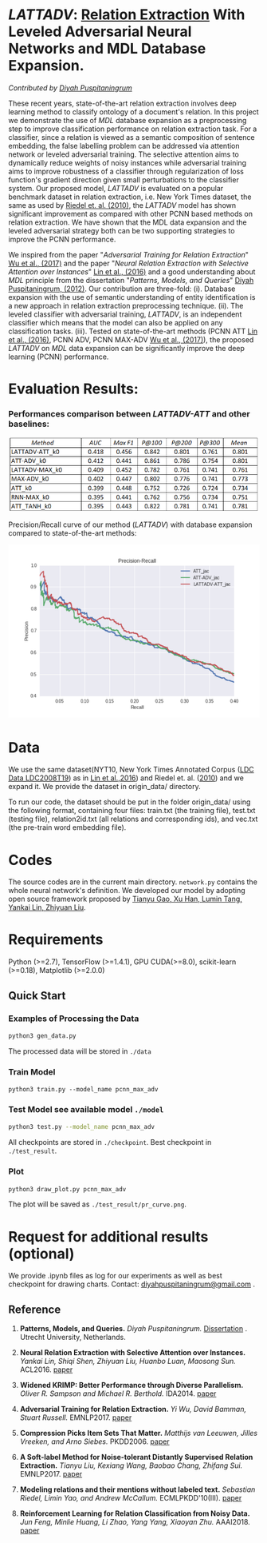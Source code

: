 # _LATTADV_: [Relation Extraction](https://en.wikipedia.org/wiki/Relationship_extraction) With Leveled Adversarial Neural Networks and MDL Database Expansion.

_Contributed by [Diyah Puspitaningrum](http://diyahpuspitaningrum.net/)_



These recent years, state-of-the-art relation extraction involves deep learning method to classify ontology of a document's relation. In this project we demonstrate the use of _MDL_ database expansion as a preprocessing step to improve classification performance on relation extraction task. For a classifier, since a relation is viewed as a semantic composition of sentence embedding, the false labelling problem can be addressed via attention network or leveled adversarial training. The selective attention aims to dynamically reduce weights of noisy instances while adversarial training aims to improve robustness of a classifier through regularization of loss function's gradient direction given small perturbations to the classifier system. Our proposed model, _LATTADV_ is evaluated on a popular benchmark dataset in relation extraction, i.e. New York Times dataset, the same as used by [Riedel et. al. (2010)](https://www.researchgate.net/publication/220698997_Modeling_Relations_and_Their_Mentions_without_Labeled_Text), the _LATTADV_ model has shown significant improvement as compared with other PCNN based methods on relation extraction. We have shown that the MDL data expansion and the leveled adversarial strategy both can be two supporting strategies to improve the PCNN performance.

We inspired from the paper "_Adversarial Training for Relation Extraction_" [Wu et al., (2017)](http://www.aclweb.org/anthology/D17-1187) and the paper "_Neural Relation Extraction with Selective Attention over Instances_" [Lin et al., (2016)](http://www.aclweb.org/anthology/P16-1200) and a good understanding about _MDL_ principle from the dissertation "_Patterns, Models, and Queries_" [Diyah Puspitaningrum, (2012)](http://diyahpuspitaningrum.net/puspitaningrum2012_dissertation.pdf). Our contribution are three-fold: (i). Database expansion with the use of semantic understanding of entity identification is a new approach in relation extraction preprocessing technique. (ii). The leveled classifier with adversarial training, _LATTADV_, is an independent classifier which means that the model can also be applied on any classification tasks. (iii). Tested on state-of-the-art methods (PCNN ATT [Lin et al., (2016)](http://www.aclweb.org/anthology/P16-1200), PCNN ADV, PCNN MAX-ADV [Wu et al., (2017)](http://www.aclweb.org/anthology/D17-1187)), the proposed _LATTADV_ on _MDL_ data expansion can be significantly improve the deep learning (PCNN) performance.

# Evaluation Results:

### Performances comparison between _LATTADV-ATT_ and other baselines:

![](./images/Table.png)

 
Precision/Recall curve of our method (_LATTADV_) with database expansion compared to state-of-the-art methods:

![](./images/pr_curve_jac_k5.png)



# Data
We use the same dataset(NYT10, New York Times Annotated Corpus ([LDC Data LDC2008T19](https://catalog.ldc.upenn.edu/LDC2008T19)) as in [Lin et al.,2016](https://github.com/thunlp/OpenNRE/tree/old_version)) and Riedel et. al. ([2010](https://github.com/diyahpus/RiedelNYT0506)) and we expand it. We provide the dataset in origin_data/ directory.

To run our code, the dataset should be put in the folder origin_data/ using the following format, containing four files: train.txt (the training file), test.txt (testing file), relation2id.txt (all relations and corresponding ids), and vec.txt (the pre-train word embedding file).

# Codes
The source codes are in the current main directory. `network.py` contains the whole neural network's definition. We developed our model by adopting open source framework proposed by [Tianyu Gao, Xu Han, Lumin Tang, Yankai Lin, Zhiyuan Liu](https://github.com/thunlp/OpenNRE/tree/old_version).

# Requirements
Python (>=2.7), TensorFlow (>=1.4.1), GPU CUDA(>=8.0), scikit-learn (>=0.18), Matplotlib (>=2.0.0)



## Quick Start

### Examples of Processing the Data

```bash
python3 gen_data.py
```
The processed data will be stored in `./data`

### Train Model
```
python3 train.py --model_name pcnn_max_adv
```

### Test Model see available model `./model`
```bash
python3 test.py --model_name pcnn_max_adv
```

All checkpoints are stored in `./checkpoint`. Best checkpoint in `./test_result`.

### Plot
```bash
python3 draw_plot.py pcnn_max_adv
```

The plot will be saved as `./test_result/pr_curve.png`.


# Request for additional results (optional)
We provide .ipynb files as log for our experiments as well as best checkpoint for drawing charts. Contact: diyahpuspitaningrum@gmail.com .

 


## Reference

1. **Patterns, Models, and Queries.** _Diyah Puspitaningrum._ [Dissertation](http://diyahpuspitaningrum.net/puspitaningrum2012_dissertation.pdf) . Utrecht University, Netherlands.

2. **Neural Relation Extraction with Selective Attention over Instances.** _Yankai Lin, Shiqi Shen, Zhiyuan Liu, Huanbo Luan, Maosong Sun._ ACL2016. [paper](http://www.aclweb.org/anthology/P16-1200)

3. **Widened KRIMP: Better Performance through Diverse Parallelism.** _Oliver R. Sampson and Michael R. Berthold._ IDA2014. [paper](https://www.researchgate.net/publication/267636338_Widened_KRIMP_Better_Performance_through_Diverse_Parallelism)

4. **Adversarial Training for Relation Extraction.** _Yi Wu, David Bamman, Stuart Russell._ EMNLP2017. [paper](http://www.aclweb.org/anthology/D17-1187)

5. **Compression Picks Item Sets That Matter.** _Matthijs van Leeuwen, Jilles Vreeken, and Arno Siebes._ PKDD2006. [paper](https://link.springer.com/content/pdf/10.1007/11871637_59.pdf)

6. **A Soft-label Method for Noise-tolerant Distantly Supervised Relation Extraction.** _Tianyu Liu, Kexiang Wang, Baobao Chang, Zhifang Sui._ EMNLP2017. [paper](http://aclweb.org/anthology/D17-1189)

7. **Modeling relations and their mentions without labeled text.** _Sebastian Riedel, Limin Yao, and Andrew McCallum._ ECMLPKDD'10(III). [paper](https://www.researchgate.net/publication/220698997_Modeling_Relations_and_Their_Mentions_without_Labeled_Text)

8. **Reinforcement Learning for Relation Classification from Noisy Data.** _Jun Feng, Minlie Huang, Li Zhao, Yang Yang, Xiaoyan Zhu._ AAAI2018. [paper](https://tianjun.me/static/essay_resources/RelationExtraction/Paper/AAAI2018Denoising.pdf)

